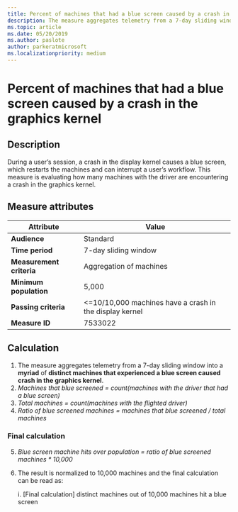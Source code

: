 ```yaml
---
title: Percent of machines that had a blue screen caused by a crash in the graphics kernel
description: The measure aggregates telemetry from a 7-day sliding window into a myriad of distinct machines that experienced a blue screen caused crash in the graphics kernel
ms.topic: article
ms.date: 05/20/2019
ms.author: paslote
author: parkeratmicrosoft
ms.localizationpriority: medium
---
```


# Percent of machines that had a blue screen caused by a crash in the graphics kernel

## Description

During a user’s session, a crash in the display kernel causes a blue screen, which restarts the machines and can interrupt a user’s workflow. This measure is evaluating how many machines with the driver are encountering a crash in the graphics kernel.

## Measure attributes

|Attribute|Value|
|----|----|
|**Audience**|Standard|
|**Time period**|7-day sliding window|
|**Measurement criteria**|Aggregation of machines|
|**Minimum population**|5,000|
|**Passing criteria**|<=10/10,000 machines have a crash in the display kernel|
|**Measure ID**|7533022|

## Calculation

1. The measure aggregates telemetry from a 7-day sliding window into a **myriad** of **distinct machines that experienced a blue screen caused crash in the graphics kernel**.
2. *Machines that blue screened = count(machines with the driver that had a blue screen)*
3. *Total machines = count(machines with the flighted driver)*
4. *Ratio of blue screened machines = machines that blue screened / total machines*

### Final calculation

5. *Blue screen machine hits over population = ratio of blue screened machines * 10,000*
6. The result is normalized to 10,000 machines and the final calculation can be read as:

   i. [Final calculation] distinct machines out of 10,000 machines hit a blue screen